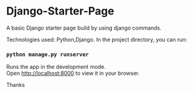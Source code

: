 # Django-Starter-Page
A basic Django starter page build by using django commands.

Technologies used: Python,Django.
In the project directory, you can run:
### `python manage.py runserver`
Runs the app in the development mode.\
Open [http://localhost:8000](http://localhost:8000) to view it in your browser.

Thanks
